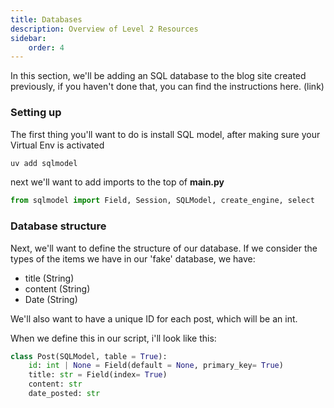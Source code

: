 ```yaml
---
title: Databases
description: Overview of Level 2 Resources
sidebar:
    order: 4
---
```


In this section, we'll be adding an SQL database to the blog site created previously, if you haven't done that, you can find the instructions here. (link)


### Setting up

The first thing you'll want to do is install SQL model, after making sure your Virtual Env is activated

```sh
uv add sqlmodel
```

next we'll want to add imports to the top of **main.py** 

```python
from sqlmodel import Field, Session, SQLModel, create_engine, select
```


### Database structure

Next, we'll want to define the structure of our database. If we consider the types of the items we have in our 'fake' database, we have:

- title (String)
- content (String)
- Date (String)

We'll also want to have a unique ID for each post, which will be an int.

When we define this in our script, i'll look like this:

```python
class Post(SQLModel, table = True):
    id: int | None = Field(default = None, primary_key= True)
    title: str = Field(index= True)
    content: str
    date_posted: str

```
